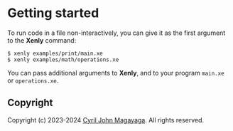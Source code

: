# Getting started

To run code in a file non-interactively, you can give it as the first argument to the **Xenly** command:

```shell
$ xenly examples/print/main.xe
$ xenly examples/math/operations.xe
```

You can pass additional arguments to **Xenly**, and to your program `main.xe` or `operations.xe`.

## Copyright

Copyright (c) 2023-2024 [Cyril John Magayaga](https://github.com/magayaga). All rights reserved.
